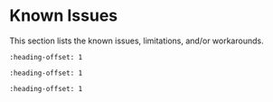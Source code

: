 # Known Issues

This section lists the known issues, limitations, and/or workarounds.

```{include} ../../../../release/known_issues/cannot_add_sdk_components.md
:heading-offset: 1
```

```{include} ../../../../release/known_issues/bluetooth_le_link.md
:heading-offset: 1
```

```{include} ../../../../release/known_issues/frdm_rework.md
:heading-offset: 1
```